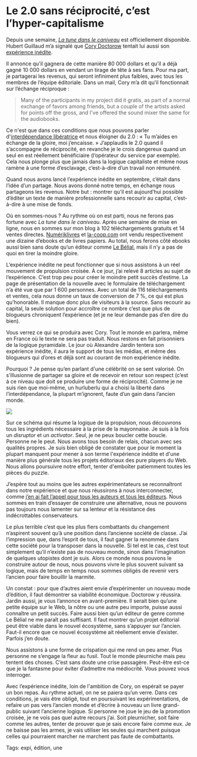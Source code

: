 # Le 2.0 sans réciprocité, c’est l’hyper-capitalisme

Depuis une semaine, [*La tune dans le caniveau*](http://blog.tcrouzet.com/tune-caniveau/) est officiellement disponible. Hubert Guillaud m’a signalé que [Cory Doctorow](http://www.npr.org/blogs/alltechconsidered/2010/10/25/130811846/doctorow) tentait lui aussi son [expérience inédite](http://blog.tcrouzet.com/tune-caniveau/#expi).<span id="more-20023"></span>

Il annonce qu’il gagnera de cette manière 80 000 dollars et qu’il a déjà gagné 10 000 dollars en vendant un tirage de tête à ses fans. Pour ma part, je partagerai les revenus, qui seront infiniment plus faibles, avec tous les membres de l’équipe éditoriale. Dans un mail, Cory m’a dit qu’il fonctionnait sur l’échange réciproque :

> Many of the participants in my project did it gratis, as part of a normal exchange of favors among friends, but a couple of the artists asked for points off the gross, and I've offered the sound mixer the same for the audiobooks.

Ce n'est que dans ces conditions que nous pouvons parler d'[interdépendance libératrice](http://blog.tcrouzet.com/2010/05/08/la-liberte-le-lien/) et nous éloigner du 2.0 : « Tu m’aides en échange de la gloire, moi j’encaisse. » J’applaudis le 2.0 quand il s’accompagne de réciprocité, en revanche je le crois dangereux quand un seul en est réellement bénéficiaire (l’opérateur du service par exemple). Cela nous plonge plus que jamais dans la logique capitaliste et même nous ramène à une forme d’esclavage, c’est-à-dire d’un travail non rémunéré.

Quand nous avons lancé l’expérience inédite en septembre, c’était dans l’idée d’un partage. Nous avons donné notre temps, en échange nous partageons les revenus. Notre but : montrer qu’il est aujourd’hui possible d’éditer un texte de manière professionnelle sans recourir au capital, c’est-à-dire à une mise de fonds.

Où en sommes-nous ? Au rythme où on est parti, nous ne ferons pas fortune avec *La tune dans le caniveau*. Après une semaine de mise en ligne, nous en sommes sur mon blog à 102 téléchargements gratuits et 14 ventes directes. [Numériklivres](http://www.numeriklivres.com/Classique/Librairie___La_tune_dans_le_caniveau.html) et [la-coop.com](http://www.la-coop.org/index.php?mact=ShopMadeSimple,cntnt01,fe_product_detail,0&cntnt01product_id=12&cntnt01returnid=92) ont vendu respectivement une dizaine d’ebooks et de livres papiers. Au total, nous ferons côté ebooks aussi bien sans doute qu’un éditeur comme [Le Bélial](http://blog.tcrouzet.com/2010/09/04/renverser-economie-du-livre/), mais il n’y a pas de quoi en tirer la moindre gloire.

L’expérience inédite ne peut fonctionner que si nous assistons à un réel mouvement de propulsion croisée. À ce jour, j’ai relevé 8 articles au sujet de l’expérience. C’est trop peu pour créer le moindre petit succès d’estime. La page de présentation de la nouvelle avec le formulaire de téléchargement n’a été vue que par 1 600 personnes. Avec un total de 116 téléchargements et ventes, cela nous donne un taux de conversion de 7 %, ce qui est plus qu’honorable. Il manque donc plus de visiteurs à la source. Sans recourir au capital, la seule solution pour accroître ce nombre c’est que plus de blogueurs chroniquent l’expérience (et je ne leur demande pas d’en dire du bien).

Vous verrez ce qui se produira avec Cory. Tout le monde en parlera, même en France où le texte ne sera pas traduit. Nous restons en fait prisonniers de la logique pyramidale. Le jour où Alexandre Jardin tentera son expérience inédite, il aura le support de tous les médias, et même des blogueurs qui d’ores et déjà sont au courant de mon expérience inédite.

Pourquoi ? Je pense qu’en parlant d'une célébrité on se sent valorisé. On s’illusionne de partager sa gloire et de recevoir en retour son respect (c’est à ce niveau que doit se produire une forme de réciprocité). Comme je ne suis rien que moi-même, un hurluberlu qui a choisi la liberté dans l’interdépendance, la plupart m’ignorent, faute d’un gain dans l’ancien monde.

![](http://blog.tcrouzet.comhttps://tcrouzet.com/images_tc/2010/10/databaseconenctivity1-450x312.png)

Sur ce schéma qui résume la logique de la propulsion, nous découvrons tous les ingrédients nécessaire à la prise de la mayonnaise. Je suis à la fois un *disruptor* et un *activator*. Seul, je ne peux boucler cette boucle. Personne ne le peut. Nous avons tous besoin de relais, chacun avec ses qualités propres. Je suis bien obligé de constater que pour le moment la plupart manquent pour mener à son terme l'expérience inédite et d'une manière plus générale tous les projets éditoriaux des pure players du Web. Nous allons poursuivre notre effort, tenter d'emboîter patiemment toutes les pièces du puzzle.

J’espère tout au moins que les autres expérimentateurs se reconnaîtront dans notre expérience et que nous réussirons à nous interconnecter, comme [j’en ai fait l’appel pour tous les auteurs et tous les éditeurs](http://blog.tcrouzet.com/2010/10/25/comment-inventer-un-datamining-plus-humain/). Nous sommes en train d’essayer de construire une alternative, nous ne pouvons pas toujours nous lamenter sur sa lenteur et la résistance des indécrottables conservateurs.

Le plus terrible c’est que les plus fiers combattants du changement n’aspirent souvent qu’à une position dans l’ancienne société de classe. J’ai l’impression que, dans l’esprit de tous, il faut gagner la renommée dans cette société pour la transposer dans la nouvelle. Si tel est le cas, c’est tout simplement qu’il n’existe pas de nouveau monde, sinon dans l’imagination de quelques utopistes dont je suis. Alors ce monde nous pouvons le construire autour de nous, nous pouvons vivre le plus souvent suivant sa logique, mais de temps en temps nous sommes obligés de revenir vers l’ancien pour faire bouillir la marmite.

Un constat : pour que d’autres aient envie d’expérimenter un nouveau mode d’édition, il faut démontrer sa viabilité économique. Doctorow y réussira. Jardin aussi, je vous l’annonce en avant-première. Il serait bien qu’une petite équipe sur le Web, la nôtre ou une autre peu importe, puisse aussi connaître un petit succès. Faire aussi bien qu’un éditeur de genre comme Le Bélial ne me paraît pas suffisant. Il faut montrer qu’un projet éditorial peut être viable dans le nouvel écosystème, sans s’appuyer sur l’ancien. Faut-il encore que ce nouvel écosystème ait réellement envie d’exister. Parfois j’en doute.

Nous assistons à une forme de crispation qui me rend un peu amer. Plus personne ne s’engage la fleur au fusil. Tout le monde pleurniche mais peu tentent des choses. C’est sans doute une crise passagère. Peut-être est-ce que je la fantasme pour éviter d’admettre ma médiocrité. Vous pouvez vous interroger.

Avec l’expérience inédite, loin de l'ambition de Cory, on espérait se payer un bon repas. Au rythme actuel, on ne se paiera qu’un verre. Dans ces conditions, je vais être obligé, tout en poursuivant les expérimentations, de refaire un pas vers l’ancien monde et d’écrire à nouveau un livre grand-public suivant l’ancienne logique. Si personne ne joue le jeu de la promotion croisée, je ne vois pas quel autre recours j’ai. Soit pleurnicher, soit faire comme les autres, tenter de prouver que je sais encore faire comme eux. Je ne baisse pas les armes, je vais utiliser les seules qui marchent puisque celles qui pourraient marcher ne marchent pas faute de combattants.

Tags: expi, édition, une